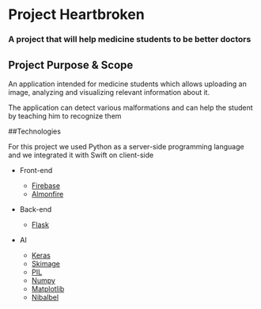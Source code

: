 # Project Heartbroken

### A project that will help medicine students to be better doctors

## Project Purpose & Scope

<p>An application intended for medicine students which allows uploading an image, analyzing and visualizing relevant information about it.</p>
<p>The application can detect various malformations and can help the student by teaching him to recognize them</p>

##Technologies

<p>For this project we used Python as a server-side programming language and we integrated it with Swift on client-side</p>
<The following are the frameworks and libraries used in developing the application:>

* Front-end
  - [Firebase](https://firebase.google.com)
  - [Almonfire](https://github.com/Alamofire/Alamofire)

* Back-end
  - [Flask](https://flask.palletsprojects.com/en/1.1.x/)
  
* AI
  - [Keras](https://keras.io/)
  - [Skimage](https://scikit-image.org/docs/dev/api/skimage.html)
  - [PIL](https://pillow.readthedocs.io/en/stable/)
  - [Numpy](https://numpy.org/)
  - [Matplotlib](https://matplotlib.org/)
  - [Nibalbel](https://nipy.org/nibabel/)
  
 
